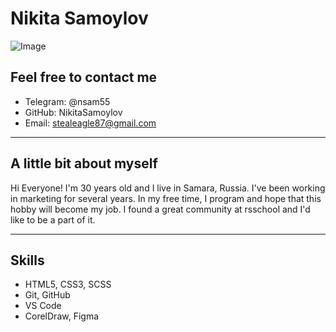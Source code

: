 # Nikita Samoylov 
![Image](https://download-cs.net/steam/avatars/2859.jpg) 

## Feel free to contact me
 * Telegram: @nsam55
 * GitHub: NikitaSamoylov
 * Email: stealeagle87@gmail.com
 ---
 ## A little bit about myself
 Hi Everyone! I'm 30 years old and I live in Samara, Russia. I've been working in marketing for several years. In my free time, I program and hope that this hobby will become my job. I found a great community at rsschool and I'd like to be a part of it. 
 
---
## Skills
* HTML5, CSS3, SCSS
* Git, GitHub
* VS Code
* CorelDraw, Figma
